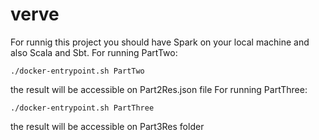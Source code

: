 # verve
For runnig this project you should have Spark on your local machine and also Scala and Sbt.
For running PartTwo:
```
./docker-entrypoint.sh PartTwo

```
the result will be accessible on Part2Res.json file
For running PartThree:
```
./docker-entrypoint.sh PartThree

```
the result will be accessible on Part3Res folder
